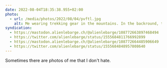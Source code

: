 ```yaml
---
date: 2022-08-04T18:35:38.955+02:00
photo:
  - url: /media/photos/2022/08/04/pvftl.jpg
    alt: Me wearing trekking gear in the mountains. In the backround, the sun is rising.
syndication:
  - https://mastodon.alienlebarge.ch/@alienlebarge/108772663897468494
  - https://twitter.com/alienlebarge/status/1555684811766992899
  - https://mastodon.alienlebarge.ch/@alienlebarge/108772664485906649
  - https://twitter.com/alienlebarge/status/1555684848957808640
---
```

Sometimes there are photos of me that I don't hate.

